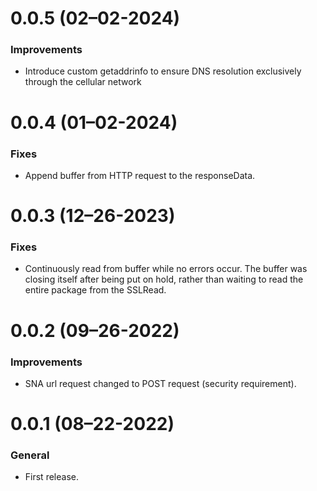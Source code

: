 # 0.0.5 (02–02-2024)

### Improvements

- Introduce custom getaddrinfo to ensure DNS resolution exclusively through the cellular network

# 0.0.4 (01–02-2024)

### Fixes

- Append buffer from HTTP request to the responseData.

# 0.0.3 (12–26-2023)

### Fixes

- Continuously read from buffer while no errors occur. The buffer was closing itself after being put on hold, rather than waiting to read the entire package from the SSLRead.

# 0.0.2 (09–26-2022)

### Improvements

- SNA url request changed to POST request (security requirement).

# 0.0.1 (08–22-2022)

### General

- First release.
